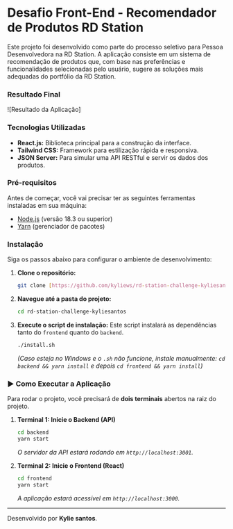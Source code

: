 # Desafio Front-End - Recomendador de Produtos RD Station

Este projeto foi desenvolvido como parte do processo seletivo para Pessoa Desenvolvedora na RD Station. A aplicação consiste em um sistema de recomendação de produtos que, com base nas preferências e funcionalidades selecionadas pelo usuário, sugere as soluções mais adequadas do portfólio da RD Station.

### Resultado Final

![Resultado da Aplicação]

###  Tecnologias Utilizadas

* **React.js:** Biblioteca principal para a construção da interface.
* **Tailwind CSS:** Framework para estilização rápida e responsiva.
* **JSON Server:** Para simular uma API RESTful e servir os dados dos produtos.

### Pré-requisitos

Antes de começar, você vai precisar ter as seguintes ferramentas instaladas em sua máquina:
* [Node.js](https://nodejs.org/en/) (versão 18.3 ou superior)
* [Yarn](https://classic.yarnpkg.com/en/docs/install/) (gerenciador de pacotes)

###  Instalação

Siga os passos abaixo para configurar o ambiente de desenvolvimento:

1.  **Clone o repositório:**
    ```bash
    git clone [https://github.com/kyliews/rd-station-challenge-kyliesantos.git](https://github.com/kyliews/rd-station-challenge-kyliesantos.git)
    ```

2.  **Navegue até a pasta do projeto:**
    ```bash
    cd rd-station-challenge-kyliesantos
    ```

3.  **Execute o script de instalação:**
    Este script instalará as dependências tanto do `frontend` quanto do `backend`.
    ```bash
    ./install.sh
    ```
    *(Caso esteja no Windows e o `.sh` não funcione, instale manualmente: `cd backend && yarn install` e depois `cd frontend && yarn install`)*

### ▶️ Como Executar a Aplicação

Para rodar o projeto, você precisará de **dois terminais** abertos na raiz do projeto.

1.  **Terminal 1: Inicie o Backend (API)**
    ```bash
    cd backend
    yarn start
    ```
    *O servidor da API estará rodando em `http://localhost:3001`.*

2.  **Terminal 2: Inicie o Frontend (React)**
    ```bash
    cd frontend
    yarn start
    ```
    *A aplicação estará acessível em `http://localhost:3000`.*

---
Desenvolvido por **Kylie santos**.